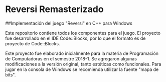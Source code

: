 # Reversi Remasterizado
##Implementación del juego "Reversi" en C++ para Windows

Este repositorio contiene todos los componentes para el juego. El proyecto fue desarrollado en el IDE Code::Blocks, por lo que el formato es de proyecto de Code::Blocks.

Este proyecto fue elaborado inicialmente para la materia de Programación de Computadoras en el semestre 2018-1. Se agregaron algunas modificaciones a la versión original, tanto estéticas como funcionales.
Para jugar en la consola de Windows se recomienda utilizar la fuente "mapa de bits".
